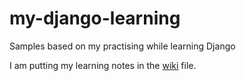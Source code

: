 # my-django-learning
Samples based on my practising while learning Django

I am putting my learning notes in the [wiki](https://github.com/cse031sust02/my-django-learning/wiki) file.

